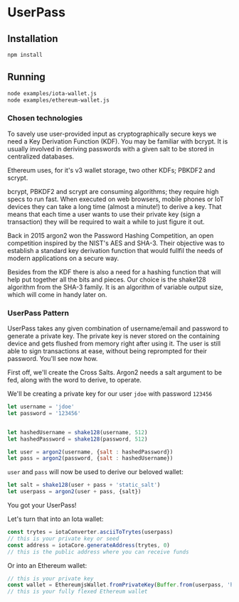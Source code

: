 # UserPass

## Installation
```bash
npm install
```

## Running
```bash
node examples/iota-wallet.js
node examples/ethereum-wallet.js
```


### Chosen technologies
To savely use user-provided input as cryptographically secure keys we need a Key Derivation Function (KDF). You may be familiar with bcrypt. It is usually involved in deriving passwords with a given salt to be stored in centralized databases.

Ethereum uses, for it's v3 wallet storage, two other KDFs; PBKDF2 and scrypt.

bcrypt, PBKDF2 and scrypt are consuming algorithms; they require high specs to run fast. When executed on web browsers, mobile phones or IoT devices they can take a long time (almost a minute!) to derive a key. That means that each time a user wants to use their private key (sign a transaction) they will be required to wait a while to just figure it out.

Back in 2015 argon2 won the Password Hashing Competition, an open competition inspired by the NIST's AES and SHA-3. Their objective was to establish a standard key derivation function that would fullfil the needs of modern applications on a secure way.

Besides from the KDF there is also a need for a hashing function that will help put together all the bits and pieces. Our choice is the shake128 algorithm from the SHA-3 family. It is an algorithm of variable output size, which will come in handy later on.


### UserPass Pattern
UserPass takes any given combination of username/email and password to generate a private key. The private key is never stored on the containing device and gets flushed from memory right after using it. The user is still able to sign transactions at ease, without being reprompted for their password. You'll see now how.


First off, we'll create the Cross Salts. Argon2 needs a salt argument to be fed, along with the word to derive, to operate.

We'll be creating a private key for our user `jdoe` with password `123456`

```javascript
let username = 'jdoe'
let password = '123456'


let hashedUsername = shake128(username, 512)
let hashedPassword = shake128(password, 512)

let user = argon2(username, {salt : hashedPassword})
let pass = argon2(password, {salt : hashedUsername})
```

`user` and `pass` will now be used to derive our beloved wallet:

```javascript
let salt = shake128(user + pass + 'static_salt')
let userpass = argon2(user + pass, {salt})
```

You got your UserPass!

Let's turn that into an Iota wallet:
```javascript
const trytes = iotaConverter.asciiToTrytes(userpass)
// this is your private key or seed
const address = iotaCore.generateAddress(trytes, 0)
// this is the public address where you can receive funds

```
Or into an Ethereum wallet:

```javascript
// this is your private key
const wallet = EthereumjsWallet.fromPrivateKey(Buffer.from(userpass, 'hex'))
// this is your fully flexed Ethereum wallet
```
